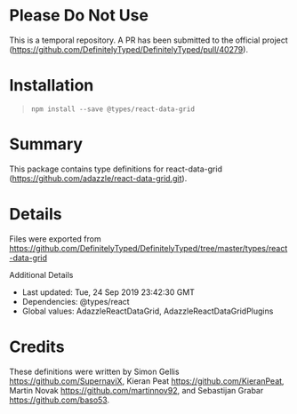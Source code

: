 # Please Do Not Use

This is a temporal repository. A PR has been submitted to the official project (https://github.com/DefinitelyTyped/DefinitelyTyped/pull/40279).

# Installation
> `npm install --save @types/react-data-grid`

# Summary
This package contains type definitions for react-data-grid (https://github.com/adazzle/react-data-grid.git).

# Details
Files were exported from https://github.com/DefinitelyTyped/DefinitelyTyped/tree/master/types/react-data-grid

Additional Details
 * Last updated: Tue, 24 Sep 2019 23:42:30 GMT
 * Dependencies: @types/react
 * Global values: AdazzleReactDataGrid, AdazzleReactDataGridPlugins

# Credits
These definitions were written by Simon Gellis <https://github.com/SupernaviX>, Kieran Peat <https://github.com/KieranPeat>, Martin Novak <https://github.com/martinnov92>, and Sebastijan Grabar <https://github.com/baso53>.
